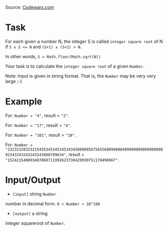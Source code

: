 Source: [Codewars.com](https://www.codewars.com/kata/58a3fa665973c2a6e80000c4)

# Task

For each given a number N, the integer S is called `integer square root` of N if `S x S <= N` and `(S+1) x (S+1) > N`.

In other words, `S = Math.floor(Math.sqrt(N))`

Your task is to calculate the `integer square root` of a given `Number`.

Note: Input is given in string format. That is, the `Number` may be very very large ;-)

# Example

For: `Number = "4"`, result = `"2"`.

For: `Number = "17"`, result = `"4"`.

For: `Number = "101"`, result = `"10"`.

For: `Number = "23232328323215435345345345343458098856756556809400840980980980980809092343243243243243098799634"`, result = `"152421548093487868711992623730429930751178496967"`.

# Input/Output

- `[input]` string `Number`

number in decimal form. `0 < Number < 10^100`

- `[output]` a string

integer squareroot of `Number`.
